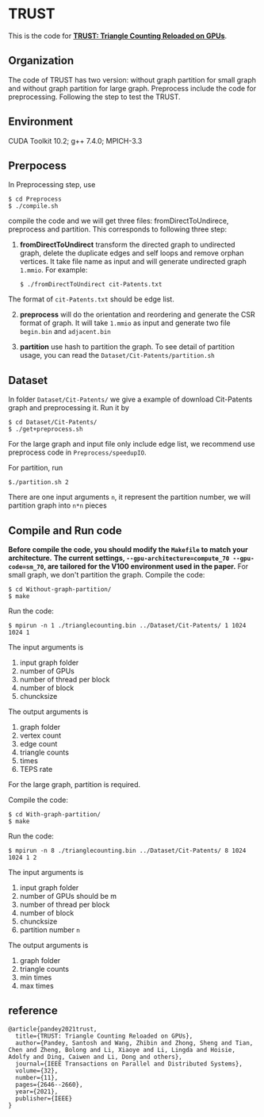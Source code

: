 # TRUST
This is the code for [**TRUST: Triangle Counting Reloaded on GPUs**](https://arxiv.org/pdf/2103.08053.pdf).


## Organization
The code of TRUST has two version: without graph partition for small graph and without graph partition for large graph. Preprocess include the code for preprocessing. Following the step to test the TRUST.

## Environment 
CUDA Toolkit 10.2;
g++ 7.4.0;
MPICH-3.3

## Prerpocess
In Preprocessing step, use 

    $ cd Preprocess
    $ ./compile.sh 

compile the code and we will get three files: fromDirectToUndirece, preprocess and partition.
This corresponds to following three step:

1. **fromDirectToUndirect** transform the directed graph to undirected graph, delete the duplicate edges and self loops and remove orphan vertices. It take file name as input and will generate undirected graph `1.mmio`.
For example:

    `$ ./fromDirectToUndirect cit-Patents.txt`

The format of `cit-Patents.txt` should be edge list.

2. **preprocess** will do the orientation and reordering and generate the CSR format of graph. It will take `1.mmio` as input and generate two file `begin.bin` and `adjacent.bin`

3. **partition** use hash to partition the graph. To see detail of partition usage, you can read the `Dataset/Cit-Patents/partition.sh`

## Dataset
In folder `Dataset/Cit-Patents/` we give a example of download Cit-Patents graph and preprocessing it.
Run it by

    $ cd Dataset/Cit-Patents/
    $ ./get+preprocess.sh

For the large graph and input file only include edge list, we recommend use preprocess code in `Preprocess/speedupIO`.

For partition, run 

    $./partition.sh 2
    
There are one input arguments `n`, it represent the partition number, we will partition graph into `n*n` pieces

## Compile and Run code
**Before compile the code, you should modify the `Makefile` to match your architecture.**
**The current settings, `--gpu-architecture=compute_70 --gpu-code=sm_70`, are tailored for the V100 environment used in the paper.**
For small graph, we don't partition the graph. 
Compile the code:

    $ cd Without-graph-partition/
    $ make

Run the code:

    $ mpirun -n 1 ./trianglecounting.bin ../Dataset/Cit-Patents/ 1 1024 1024 1

The input arguments is 
1. input graph folder 
2. number of GPUs
3. number of thread per block 
4. number of block 
5. chuncksize

The output arguments is
1. graph folder 
2. vertex count
3. edge count
4. triangle counts
5. times
6. TEPS rate

For the large graph, partition is required.

Compile the code:

    $ cd With-graph-partition/
    $ make

Run the code:

    $ mpirun -n 8 ./trianglecounting.bin ../Dataset/Cit-Patents/ 8 1024 1024 1 2


The input arguments is 
1. input graph folder 
2. number of GPUs should be m
3. number of thread per block 
4. number of block 
5. chuncksize
6. partition number `n`

The output arguments is
1. graph folder 
4. triangle counts
5. min times
6. max times

## reference
```
@article{pandey2021trust, 
  title={TRUST: Triangle Counting Reloaded on GPUs}, 
  author={Pandey, Santosh and Wang, Zhibin and Zhong, Sheng and Tian, Chen and Zheng, Bolong and Li, Xiaoye and Li, Lingda and Hoisie, Adolfy and Ding, Caiwen and Li, Dong and others}, 
  journal={IEEE Transactions on Parallel and Distributed Systems}, 
  volume={32}, 
  number={11}, 
  pages={2646--2660}, 
  year={2021}, 
  publisher={IEEE} 
}
```
